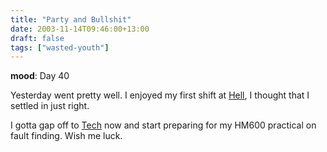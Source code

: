 ```yaml
---
title: "Party and Bullshit"
date: 2003-11-14T09:46:00+13:00
draft: false
tags: ["wasted-youth"]
---
```


**mood**: Day 40

Yesterday went pretty well. I enjoyed my first shift at [Hell](https://web.archive.org/web/20031119054153/http://www.hell.co.nz/), I thought that I settled in just right.

I gotta gap off to [Tech](https://web.archive.org/web/20031119054153/http://www.weltec.ac.nz/) now and start preparing for my HM600 practical on fault finding. Wish me luck.